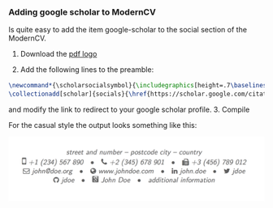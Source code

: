 ### Adding google scholar to ModernCV

Is quite easy to add the item google-scholar to the social section of the ModernCV.

1. Download the [pdf logo](google-scholar.pdf)

2. Add the following lines to the preamble:
 ```latex
 \newcommand*{\scholarsocialsymbol}{\includegraphics[height=.7\baselineskip]{google-scholar}}
 \collectionadd[scholar]{socials}{\href{https://scholar.google.com/citations?user=qc6CJjYAAAAJ&hl}{ John Doe}}
 ```
 and modify the link to redirect to your google scholar profile.
3. Compile


 For the casual style the output looks something like this:


<img src="social.png" alt="social example" width="600"/>

